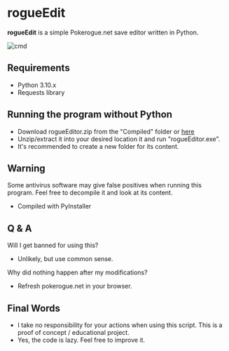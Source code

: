 # rogueEdit

**rogueEdit** is a simple Pokerogue.net save editor written in Python.

![cmd](https://i.imgur.com/jhZwPAf.png)

## Requirements

- Python 3.10.x
- Requests library

## Running the program without Python

- Download rogueEditor.zip from the "Compiled" folder or [here](https://github.com/OnyxdevSoftware/rogueEditor/raw/main/Compiled/rogueEditor.zip)
- Unzip/extract it into your desired location it and run "rogueEditor.exe".
- It's recommended to create a new folder for its content.

## Warning

Some antivirus software may give false positives when running this program.
Feel free to decompile it and look at its content.
- Compiled with PyInstaller

## Q & A

Will I get banned for using this?
- Unlikely, but use common sense.
  
Why did nothing happen after my modifications?
- Refresh pokerogue.net in your browser.

## Final Words

- I take no responsibility for your actions when using this script.
This is a proof of concept / educational project.
- Yes, the code is lazy. 
Feel free to improve it.

